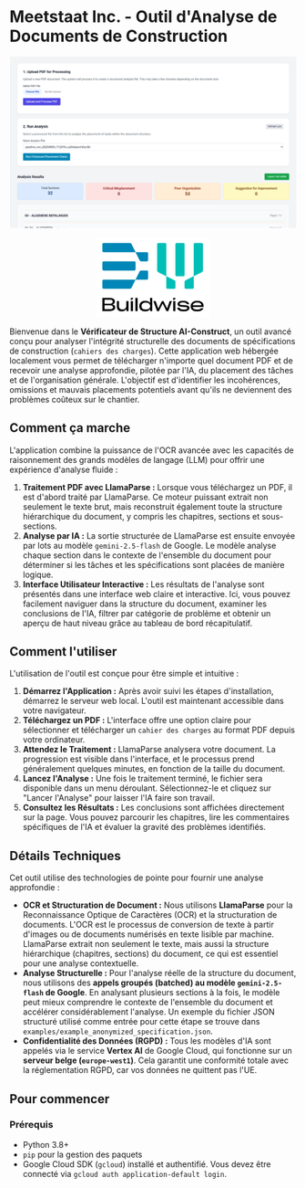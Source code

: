 # Meetstaat Inc. - Outil d'Analyse de Documents de Construction

![Capture d'écran de l'outil](assets/Screenshot%202025-08-29%20172735.png)

<p align="center">
  <img src="assets/BWlogo.png" alt="Logo de Buildwise" width="200"/>
</p>

Bienvenue dans le **Vérificateur de Structure AI-Construct**, un outil avancé conçu pour analyser l'intégrité structurelle des documents de spécifications de construction (`cahiers des charges`). Cette application web hébergée localement vous permet de télécharger n'importe quel document PDF et de recevoir une analyse approfondie, pilotée par l'IA, du placement des tâches et de l'organisation générale. L'objectif est d'identifier les incohérences, omissions et mauvais placements potentiels avant qu'ils ne deviennent des problèmes coûteux sur le chantier.

## Comment ça marche

L'application combine la puissance de l'OCR avancée avec les capacités de raisonnement des grands modèles de langage (LLM) pour offrir une expérience d'analyse fluide :

1.  **Traitement PDF avec LlamaParse :** Lorsque vous téléchargez un PDF, il est d'abord traité par LlamaParse. Ce moteur puissant extrait non seulement le texte brut, mais reconstruit également toute la structure hiérarchique du document, y compris les chapitres, sections et sous-sections.
2.  **Analyse par IA :** La sortie structurée de LlamaParse est ensuite envoyée par lots au modèle `gemini-2.5-flash` de Google. Le modèle analyse chaque section dans le contexte de l'ensemble du document pour déterminer si les tâches et les spécifications sont placées de manière logique.
3.  **Interface Utilisateur Interactive :** Les résultats de l'analyse sont présentés dans une interface web claire et interactive. Ici, vous pouvez facilement naviguer dans la structure du document, examiner les conclusions de l'IA, filtrer par catégorie de problème et obtenir un aperçu de haut niveau grâce au tableau de bord récapitulatif.

## Comment l'utiliser

L'utilisation de l'outil est conçue pour être simple et intuitive :

1.  **Démarrez l'Application :** Après avoir suivi les étapes d'installation, démarrez le serveur web local. L'outil est maintenant accessible dans votre navigateur.
2.  **Téléchargez un PDF :** L'interface offre une option claire pour sélectionner et télécharger un `cahier des charges` au format PDF depuis votre ordinateur.
3.  **Attendez le Traitement :** LlamaParse analysera votre document. La progression est visible dans l'interface, et le processus prend généralement quelques minutes, en fonction de la taille du document.
4.  **Lancez l'Analyse :** Une fois le traitement terminé, le fichier sera disponible dans un menu déroulant. Sélectionnez-le et cliquez sur "Lancer l'Analyse" pour laisser l'IA faire son travail.
5.  **Consultez les Résultats :** Les conclusions sont affichées directement sur la page. Vous pouvez parcourir les chapitres, lire les commentaires spécifiques de l'IA et évaluer la gravité des problèmes identifiés.

## Détails Techniques

Cet outil utilise des technologies de pointe pour fournir une analyse approfondie :

-   **OCR et Structuration de Document :** Nous utilisons **LlamaParse** pour la Reconnaissance Optique de Caractères (OCR) et la structuration de documents. L'OCR est le processus de conversion de texte à partir d'images ou de documents numérisés en texte lisible par machine. LlamaParse extrait non seulement le texte, mais aussi la structure hiérarchique (chapitres, sections) du document, ce qui est essentiel pour une analyse contextuelle.
-   **Analyse Structurelle :** Pour l'analyse réelle de la structure du document, nous utilisons des **appels groupés (batched) au modèle `gemini-2.5-flash` de Google**. En analysant plusieurs sections à la fois, le modèle peut mieux comprendre le contexte de l'ensemble du document et accélérer considérablement l'analyse. Un exemple du fichier JSON structuré utilisé comme entrée pour cette étape se trouve dans `examples/example_anonymized_specification.json`.
-   **Confidentialité des Données (RGPD) :** Tous les modèles d'IA sont appelés via le service **Vertex AI** de Google Cloud, qui fonctionne sur un **serveur belge (`europe-west1`)**. Cela garantit une conformité totale avec la réglementation RGPD, car vos données ne quittent pas l'UE.

## Pour commencer

### Prérequis

-   Python 3.8+
-   `pip` pour la gestion des paquets
-   Google Cloud SDK (`gcloud`) installé et authentifié. Vous devez être connecté via `gcloud auth application-default login`.

